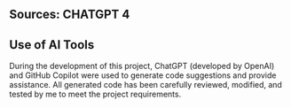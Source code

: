 ## Sources: CHATGPT 4



## Use of AI Tools

During the development of this project, ChatGPT (developed by OpenAI) and GitHub Copilot were used to generate code suggestions and provide assistance. All generated code has been carefully reviewed, modified, and tested by me to meet the project requirements.
